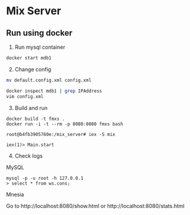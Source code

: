 # Mix Server


## Run using docker

1. Run mysql container

```bash
docker start mdb1
```

2. Change config

```bash
mv default.config.xml config.xml

docker inspect mdb1 | grep IPAddress
vim config.xml
```

3. Build and run

```
docker build -t fmxs .
docker run -i -t --rm -p 8080:8080 fmxs bash

root@b4fb3905760e:/mix_server# iex -S mix

iex(1)> Main.start
```

4. Check logs

MySQL 

```
mysql -p -u root -h 127.0.0.1
> select * from ws.cons;
```

Mnesia

Go to http://localhost:8080/show.html
or http://localhost:8080/stats.html

